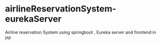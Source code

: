 # airlineReservationSystem-eurekaServer
Airline reservation System using springboot , Eureka server and frontend in jsp
